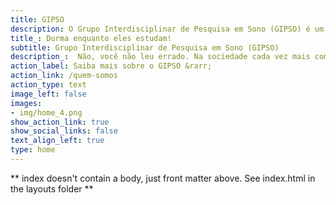 ```yaml
---
title: GIPSO
description: O Grupo Interdisciplinar de Pesquisa em Sono (GIPSO) é um grupo de pesquisa da Universidade de São Paulo (USP) que se dedica a estudar a vida sob a perspectiva do tempo, o que inclui o estudo do sono e dos ritmos biológicos.
title_: Durma enquanto eles estudam!
subtitle: Grupo Interdisciplinar de Pesquisa em Sono (GIPSO)
description_:  Não, você não leu errado. Na sociedade cada vez mais competitiva que vivemos, é comum associarem produtividade e proficiência a uma vida com restrição de sono e descanso de forma geral, por vezes julgando como preguiçoso aquele que gosta de tirar uma soneca no meio do dia. Nós, o Grupo Interdisciplinar de Pesquisa em Sono (GIPSO), viemos para desconstruir essa ideia. De forma interdisciplinar, fundamentada na ciência, sem reverências ou dogmas, estudamos e buscamos entender a vida sob a perspectiva do tempo, o que inclui o estudo do sono e dos ritmos biológicos.
action_label: Saiba mais sobre o GIPSO &rarr;
action_link: /quem-somos
action_type: text
image_left: false
images:
- img/home_4.png
show_action_link: true
show_social_links: false
text_align_left: true
type: home
---
```


** index doesn't contain a body, just front matter above.
See index.html in the layouts folder **
